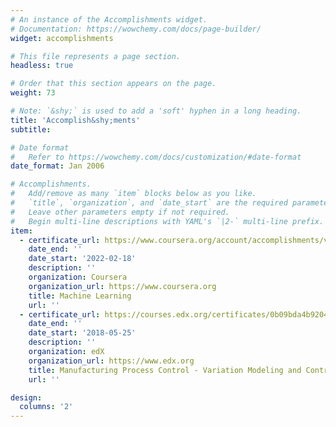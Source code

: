 ```yaml
---
# An instance of the Accomplishments widget.
# Documentation: https://wowchemy.com/docs/page-builder/
widget: accomplishments

# This file represents a page section.
headless: true

# Order that this section appears on the page.
weight: 73

# Note: `&shy;` is used to add a 'soft' hyphen in a long heading.
title: 'Accomplish&shy;ments'
subtitle:

# Date format
#   Refer to https://wowchemy.com/docs/customization/#date-format
date_format: Jan 2006

# Accomplishments.
#   Add/remove as many `item` blocks below as you like.
#   `title`, `organization`, and `date_start` are the required parameters.
#   Leave other parameters empty if not required.
#   Begin multi-line descriptions with YAML's `|2-` multi-line prefix.
item:
  - certificate_url: https://www.coursera.org/account/accomplishments/verify/39DB5G22RZAS
    date_end: ''
    date_start: '2022-02-18'
    description: ''
    organization: Coursera
    organization_url: https://www.coursera.org
    title: Machine Learning
    url: ''
  - certificate_url: https://courses.edx.org/certificates/0b09bda4b92049e6828c9534a6af1390
    date_end: ''
    date_start: '2018-05-25'
    description: ''
    organization: edX
    organization_url: https://www.edx.org
    title: Manufacturing Process Control - Variation Modeling and Control
    url: ''

design:
  columns: '2'
---
```

